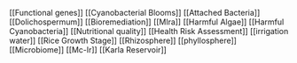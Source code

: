 [[Functional genes]]
[[Cyanobacterial Blooms]]
[[Attached Bacteria]]
[[Dolichospermum]]
[[Bioremediation]]
[[Mlra]]
[[Harmful Algae]]
[[Harmful Cyanobacteria]]
[[Nutritional quality]]
[[Health Risk Assessment]]
[[irrigation water]]
[[Rice Growth Stage]]
[[Rhizosphere]]
[[phyllosphere]]
[[Microbiome]]
[[Mc-lr]]
[[Karla Reservoir]]
